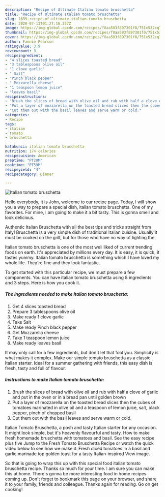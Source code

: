 ```yaml
---
description: "Recipe of Ultimate Italian tomato bruschetta"
title: "Recipe of Ultimate Italian tomato bruschetta"
slug: 1639-recipe-of-ultimate-italian-tomato-bruschetta
date: 2020-07-13T01:27:16.357Z
image: https://img-global.cpcdn.com/recipes/f8aa583f897301f0/751x532cq70/italian-tomato-bruschetta-recipe-main-photo.jpg
thumbnail: https://img-global.cpcdn.com/recipes/f8aa583f897301f0/751x532cq70/italian-tomato-bruschetta-recipe-main-photo.jpg
cover: https://img-global.cpcdn.com/recipes/f8aa583f897301f0/751x532cq70/italian-tomato-bruschetta-recipe-main-photo.jpg
author: Fannie Pearson
ratingvalue: 3.9
reviewcount: 8
recipeingredient:
- "4 slices toasted bread"
- "3 tablespoons olive oil"
- "1 clove garlic"
- " Salt"
- "Pinch black pepper"
- " Mozzarella cheese"
- "1 teaspoon lemon juice"
- "leaves basil"
recipeinstructions:
- "Brush the slices of bread with olive oil and rub with half a clove of garlic and put in the oven or in a bread pan until golden brown"
- "Put a layer of mozzarella on the toasted bread slices then the cubes of tomatoes marinated in olive oil and a teaspoon of lemon juice, salt, black pepper, pinch of chopped basil"
- "Cut them out with the basil leaves and serve warm or cold."
categories:
- Recipe
tags:
- italian
- tomato
- bruschetta

katakunci: italian tomato bruschetta 
nutrition: 174 calories
recipecuisine: American
preptime: "PT20M"
cooktime: "PT59M"
recipeyield: "4"
recipecategory: Dinner

---
```



![Italian tomato bruschetta](https://img-global.cpcdn.com/recipes/f8aa583f897301f0/751x532cq70/italian-tomato-bruschetta-recipe-main-photo.jpg)

Hello everybody, it is John, welcome to our recipe page. Today, I will show you a way to prepare a special dish, italian tomato bruschetta. One of my favorites. For mine, I am going to make it a bit tasty. This is gonna smell and look delicious.

Authentic Italian Bruschetta with all the best tips and tricks straight from Italy! Bruschetta is a very simple dish of traditional Italian cuisine. Usually it must be cooked on the grill, but for those who have no way of lighting the.

Italian tomato bruschetta is one of the most well liked of current trending foods on earth. It's appreciated by millions every day. It is easy, it is quick, it tastes yummy. Italian tomato bruschetta is something which I have loved my whole life. They're fine and they look fantastic.


To get started with this particular recipe, we must prepare a few components. You can have italian tomato bruschetta using 8 ingredients and 3 steps. Here is how you cook it.

<!--inarticleads1-->

##### The ingredients needed to make Italian tomato bruschetta:

1. Get 4 slices toasted bread
1. Prepare 3 tablespoons olive oil
1. Make ready 1 clove garlic
1. Take  Salt
1. Make ready Pinch black pepper
1. Get  Mozzarella cheese
1. Take 1 teaspoon lemon juice
1. Make ready leaves basil


It may only call for a few ingredients, but don&#39;t let that fool you. Simplicity is what makes it complex. Make our simple tomato bruschetta as a classic Italian starter. Ideal for a summer gathering with friends, this easy dish is fresh, tasty and full of flavour. 

<!--inarticleads2-->

##### Instructions to make Italian tomato bruschetta:

1. Brush the slices of bread with olive oil and rub with half a clove of garlic and put in the oven or in a bread pan until golden brown
1. Put a layer of mozzarella on the toasted bread slices then the cubes of tomatoes marinated in olive oil and a teaspoon of lemon juice, salt, black pepper, pinch of chopped basil
1. Cut them out with the basil leaves and serve warm or cold.


Italian Tomato Bruschetta, a posh and tasty Italian starter for any occasion. It might look simple, but it&#39;s heavenly flavourful and tasty. How to make fresh homemade bruschetta with tomatoes and basil. See the easy recipe plus five Jump to the Fresh Tomato Bruschetta Recipe or watch the quick video below to see how we make it. Fresh diced tomatoes in a basil and garlic marinade top golden toast for a tasty Italian-inspired View image. 

So that is going to wrap this up with this special food italian tomato bruschetta recipe. Thanks so much for your time. I am sure you can make this at home. There's gonna be more interesting food in home recipes coming up. Don't forget to bookmark this page on your browser, and share it to your family, friends and colleague. Thanks again for reading. Go on get cooking!
